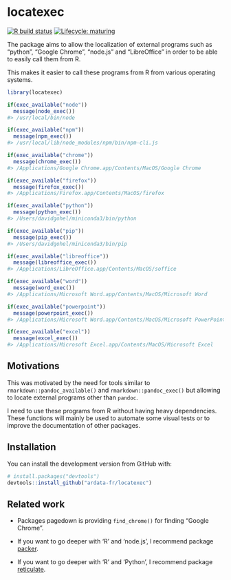
<!-- README.md is generated from README.Rmd. Please edit that file -->

# locatexec

<!-- badges: start -->

[![R build
status](https://github.com/ardata-fr/locatexec/workflows/R-CMD-check/badge.svg)](https://github.com/ardata-fr/locatexec/actions)
[![Lifecycle:
maturing](https://img.shields.io/badge/lifecycle-experimental-orange.svg)](https://www.tidyverse.org/lifecycle/#experimental)
<!-- badges: end -->

The package aims to allow the localization of external programs such as
“python”, “Google Chrome”, “node.js” and “LibreOffice” in order to be
able to easily call them from R.

This makes it easier to call these programs from R from various
operating systems.

``` r
library(locatexec)

if(exec_available("node"))
  message(node_exec())
#> /usr/local/bin/node

if(exec_available("npm"))
  message(npm_exec())
#> /usr/local/lib/node_modules/npm/bin/npm-cli.js

if(exec_available("chrome"))
  message(chrome_exec())
#> /Applications/Google Chrome.app/Contents/MacOS/Google Chrome

if(exec_available("firefox"))
  message(firefox_exec())
#> /Applications/Firefox.app/Contents/MacOS/firefox

if(exec_available("python"))
  message(python_exec())
#> /Users/davidgohel/miniconda3/bin/python

if(exec_available("pip"))
  message(pip_exec())
#> /Users/davidgohel/miniconda3/bin/pip

if(exec_available("libreoffice"))
  message(libreoffice_exec())
#> /Applications/LibreOffice.app/Contents/MacOS/soffice

if(exec_available("word"))
  message(word_exec())
#> /Applications/Microsoft Word.app/Contents/MacOS/Microsoft Word

if(exec_available("powerpoint"))
  message(powerpoint_exec())
#> /Applications/Microsoft Word.app/Contents/MacOS/Microsoft PowerPoint

if(exec_available("excel"))
  message(excel_exec())
#> /Applications/Microsoft Excel.app/Contents/MacOS/Microsoft Excel
```

## Motivations

This was motivated by the need for tools similar to
`rmarkdown::pandoc_available()` and `rmarkdown::pandoc_exec()` but
allowing to locate external programs other than `pandoc`.

I need to use these programs from R without having heavy dependencies.
These functions will mainly be used to automate some visual tests or to
improve the documentation of other packages.

## Installation

You can install the development version from GitHub with:

``` r
# install.packages("devtools")
devtools::install_github("ardata-fr/locatexec")
```

## Related work

  - Packages pagedown is providing `find_chrome()` for finding “Google
    Chrome”.

  - If you want to go deeper with ‘R’ and ‘node.js’, I recommend package
    [packer](https://packer.john-coene.com/).

  - If you want to go deeper with ‘R’ and ‘Python’, I recommend package
    [reticulate](https://rstudio.github.io/reticulate/).
